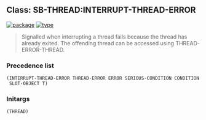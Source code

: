 ## Class: SB-THREAD:INTERRUPT-THREAD-ERROR
[![package](https://img.shields.io/badge/Package-SB--THREAD-5f9ea0.svg?style=social&colorA=999999)](../) [![type](https://img.shields.io/badge/Type-Class-5f9ea0.svg?style=social&colorA=999999)](../#class) 

> Signalled when interrupting a thread fails because the thread has already
> exited. The offending thread can be accessed using THREAD-ERROR-THREAD.

### Precedence list
```
(INTERRUPT-THREAD-ERROR THREAD-ERROR ERROR SERIOUS-CONDITION CONDITION
 SLOT-OBJECT T)
```
### Initargs
```
(THREAD)
```
